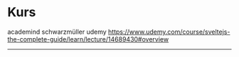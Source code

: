 # Kurs

academind  schwarzmüller udemy
https://www.udemy.com/course/sveltejs-the-complete-guide/learn/lecture/14689430#overview

---




